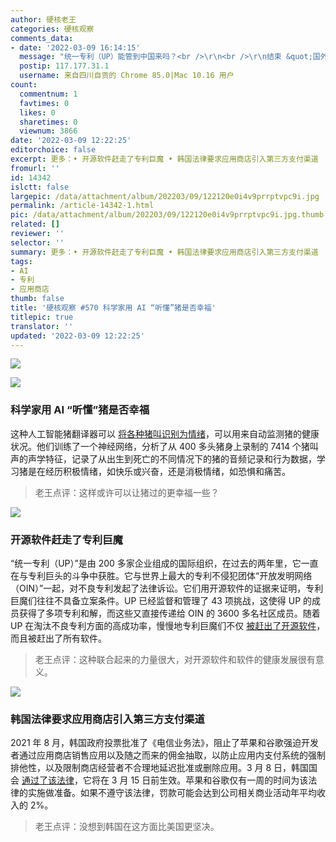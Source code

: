 ```yaml
---
author: 硬核老王
categories: 硬核观察
comments_data:
- date: '2022-03-09 16:14:15'
  message: "统一专利（UP）能管到中国来吗？<br />\r\n<br />\r\n结束 &quot;国外一开源，国内就自研&quot; 的局面。"
  postip: 117.177.31.1
  username: 来自四川自贡的 Chrome 85.0|Mac 10.16 用户
count:
  commentnum: 1
  favtimes: 0
  likes: 0
  sharetimes: 0
  viewnum: 3866
date: '2022-03-09 12:22:25'
editorchoice: false
excerpt: 更多：• 开源软件赶走了专利巨魔 • 韩国法律要求应用商店引入第三方支付渠道
fromurl: ''
id: 14342
islctt: false
largepic: /data/attachment/album/202203/09/122120e0i4v9prrptvpc9i.jpg
permalink: /article-14342-1.html
pic: /data/attachment/album/202203/09/122120e0i4v9prrptvpc9i.jpg.thumb.jpg
related: []
reviewer: ''
selector: ''
summary: 更多：• 开源软件赶走了专利巨魔 • 韩国法律要求应用商店引入第三方支付渠道
tags:
- AI
- 专利
- 应用商店
thumb: false
title: '硬核观察 #570 科学家用 AI “听懂”猪是否幸福'
titlepic: true
translator: ''
updated: '2022-03-09 12:22:25'
---
```


![](/data/attachment/album/202203/09/122120e0i4v9prrptvpc9i.jpg)


![](/data/attachment/album/202203/09/122129yp70d4j4wrq31q0y.jpg)


### 科学家用 AI “听懂”猪是否幸福


这种人工智能猪翻译器可以 [将各种猪叫识别为情绪](https://www.theguardian.com/science/2022/mar/07/scientists-use-ai-to-decode-pig-calls)，可以用来自动监测猪的健康状况。他们训练了一个神经网络，分析了从 400 多头猪身上录制的 7414 个猪叫声的声学特征，记录了从出生到死亡的不同情况下的猪的音频记录和行为数据，学习猪是在经历积极情绪，如快乐或兴奋，还是消极情绪，如恐惧和痛苦。



> 
> 老王点评：这样或许可以让猪过的更幸福一些？
> 
> 
> 


![](/data/attachment/album/202203/09/122142l88acblp1lrbzxap.jpg)


### 开源软件赶走了专利巨魔


“统一专利（UP）”是由 200 多家企业组成的国际组织，在过去的两年里，它一直在与专利巨头的斗争中获胜。它与世界上最大的专利不侵犯团体“开放发明网络（OIN）”一起，对不良专利发起了法律诉讼。它们用开源软件的证据来证明，专利巨魔们往往不具备立案条件。UP 已经监督和管理了 43 项挑战，这使得 UP 的成员获得了多项专利和解，而这些又直接传递给 OIN 的 3600 多名社区成员。随着 UP 在淘汰不良专利方面的高成功率，慢慢地专利巨魔们不仅 [被赶出了开源软件](https://www.zdnet.com/article/open-source-zone-grinds-away-at-patent-trolls/)，而且被赶出了所有软件。



> 
> 老王点评：这种联合起来的力量很大，对开源软件和软件的健康发展很有意义。
> 
> 
> 


![](/data/attachment/album/202203/09/122207c8u6pl2pcpo1pz1z.jpg)


### 韩国法律要求应用商店引入第三方支付渠道


2021 年 8 月，韩国政府投票批准了《电信业务法》，阻止了苹果和谷歌强迫开发者通过应用商店销售应用以及随之而来的佣金抽取，以防止应用内支付系统的强制排他性，以及限制商店经营者不合理地延迟批准或删除应用。3 月 8 日，韩国国会 [通过了该法律](https://www.reuters.com/technology/skorea-approves-rules-app-store-law-targeting-apple-google-2022-03-08/)，它将在 3 月 15 日前生效。苹果和谷歌仅有一周的时间为该法律的实施做准备。如果不遵守该法律，罚款可能会达到公司相关商业活动年平均收入的 2%。



> 
> 老王点评：没想到韩国在这方面比美国更坚决。
> 
> 
>
